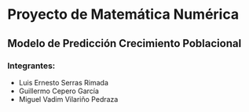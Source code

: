 # Proyecto de Matemática Numérica
## Modelo de Predicción Crecimiento Poblacional
<r>

### Integrantes:
* Luis Ernesto Serras Rimada 
* Guillermo Cepero García 
* Miguel Vadim Vilariño Pedraza